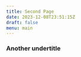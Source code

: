 ```yaml
---
title: Second Page
date: 2023-12-08T23:51:15Z
draft: false
menu: main
---
```


### Another undertitle